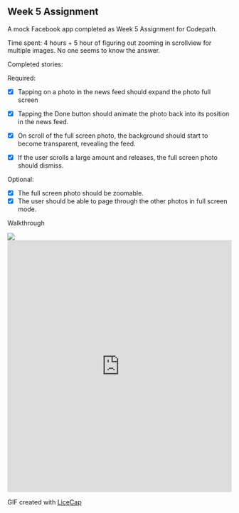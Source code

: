 ## Week 5 Assignment

A mock Facebook app completed as Week 5 Assignment for Codepath.

Time spent: 4 hours + 5 hour of figuring out zooming in scrollview for multiple images. No one seems to know the answer.

Completed stories:

Required:
 * [x] Tapping on a photo in the news feed should expand the photo full screen
 * [x] Tapping the Done button should animate the photo back into its position in the news feed.
 * [x] On scroll of the full screen photo, the background should start to become transparent, revealing the feed.
 * [x] If the user scrolls a large amount and releases, the full screen photo should dismiss.
 
 
Optional:
 * [x] The full screen photo should be zoomable.
 * [x] The user should be able to page through the other photos in full screen mode.
 
Walkthrough

<img src="http://i.imgur.com/WWv2qMF.gif" />
<iframe class="imgur-embed" width="100%" height="565" frameborder="0" src="http://i.imgur.com/tv2zNFB.gifv#embed"></iframe>

GIF created with [LiceCap](http://www.cockos.com/licecap/)
